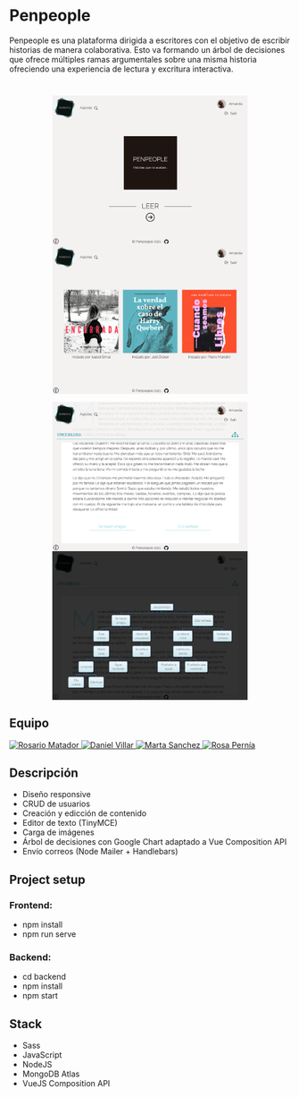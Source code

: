 # Penpeople

Penpeople es una plataforma dirigida a escritores con el objetivo de escribir historias de manera colaborativa. 
Esto va formando un árbol de decisiones que ofrece múltiples ramas argumentales sobre una misma historia ofreciendo una experiencia de lectura y excritura interactiva.
#
<p align=center>
<img align="center" width="350px" src="frontend/public/pen1.jpg"/>
<img align="center" width="350px" src="frontend/public/pen2.jpg"/>
</p>
<p align=center>
<img align="center" width="350px" src="frontend/public/pen3.jpg"/>
<img align="center" width="350px" src="frontend/public/pen4.jpg"/>
</p>

## Equipo

<a href="https://github.com/charimat" target="_blank">
<img width="50px" src="https://avatars.githubusercontent.com/u/72203168?v=4" alt="Rosario Matador"/>
</a>
<a href="https://github.com/DvM94" target="_blank">
<img width="50px" src="https://avatars.githubusercontent.com/u/72202793?v=4" alt="Daniel Villar"/>
</a>
<a href="https://github.com/Martasanch" target="_blank">
<img width="50px" src="https://avatars.githubusercontent.com/u/72202876?v=4" alt="Marta Sanchez"/>
</a>
<a href="https://github.com/rosepernia" target="_blank">
<img width="50px" src="https://avatars.githubusercontent.com/u/73782767?s=400&amp;u=240acf14afeca63d9501424840b215ec76a69191&amp;v=4" alt="Rosa Pernía"/>
</a>

## Descripción

* Diseño responsive
* CRUD de usuarios
* Creación y edicción de contenido
* Editor de texto (TinyMCE)
* Carga de imágenes
* Árbol de decisiones con Google Chart adaptado a Vue Composition API
* Envío correos (Node Mailer + Handlebars)


## Project setup

### Frontend:

* npm install
* npm run serve

### Backend:

* cd backend
* npm install
* npm start


## Stack

* Sass
* JavaScript
* NodeJS
* MongoDB Atlas
* VueJS Composition API

